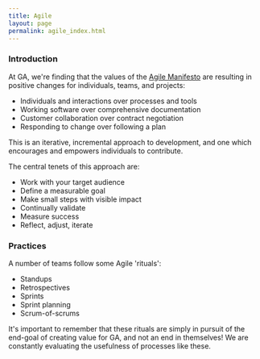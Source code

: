 ```yaml
---
title: Agile
layout: page
permalink: agile_index.html
---
```


### Introduction

At GA, we're finding that the values of the [Agile Manifesto](http://agilemanifesto.org/) are resulting in positive changes for individuals, teams, and projects:

* Individuals and interactions over processes and tools
* Working software over comprehensive documentation
* Customer collaboration over contract negotiation
* Responding to change over following a plan

This is an iterative, incremental approach to development, and one which encourages and empowers individuals to contribute.

The central tenets of this approach are:

* Work with your target audience
* Define a measurable goal
* Make small steps with visible impact
* Continually validate
* Measure success
* Reflect, adjust, iterate

### Practices

A number of teams follow some Agile 'rituals':

* Standups
* Retrospectives
* Sprints
* Sprint planning
* Scrum-of-scrums

It's important to remember that these rituals are simply in pursuit of the end-goal of creating value for GA, and not an end in themselves! We are constantly evaluating the usefulness of processes like these.
